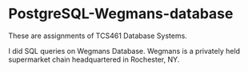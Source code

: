# PostgreSQL-Wegmans-database

These are assignments of TCS461 Database Systems. 

I did SQL queries on Wegmans Database. Wegmans is a privately held supermarket chain headquartered in Rochester, NY.
